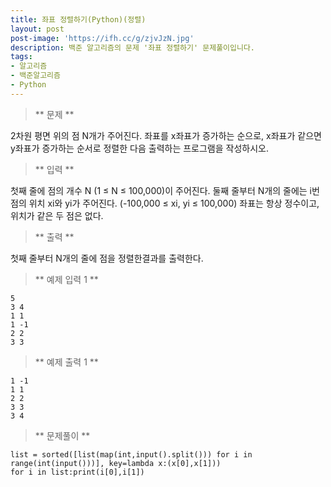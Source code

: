 ```yaml
---
title: 좌표 정렬하기(Python)(정렬)
layout: post
post-image: 'https://ifh.cc/g/zjvJzN.jpg'
description: 백준 알고리즘의 문제 '좌표 정렬하기' 문제풀이입니다.
tags:
- 알고리즘
- 백준알고리즘
- Python
---
```



>** 문제 **

2차원 평면 위의 점 N개가 주어진다. 좌표를 x좌표가 증가하는 순으로, x좌표가 같으면 y좌표가 증가하는 순서로 정렬한 다음 출력하는 프로그램을 작성하시오.

>** 입력 **

첫째 줄에 점의 개수 N (1 ≤ N ≤ 100,000)이 주어진다. 둘째 줄부터 N개의 줄에는 i번점의 위치 xi와 yi가 주어진다. (-100,000 ≤ xi, yi ≤ 100,000) 좌표는 항상 정수이고, 위치가 같은 두 점은 없다.

>** 출력 **

첫째 줄부터 N개의 줄에 점을 정렬한결과를 출력한다.

>** 예제 입력 1 **

	5
	3 4
	1 1
	1 -1
	2 2
	3 3

>** 예제 출력 1 **

	1 -1
	1 1
	2 2
	3 3
	3 4

>** 문제풀이 **

	list = sorted([list(map(int,input().split())) for i in range(int(input()))], key=lambda x:(x[0],x[1]))
	for i in list:print(i[0],i[1])
